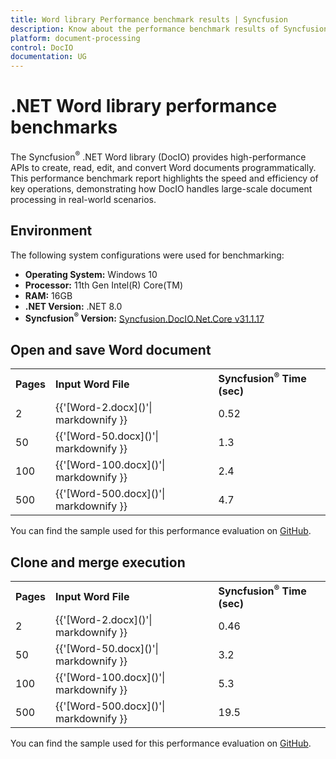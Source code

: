 ```yaml
---
title: Word library Performance benchmark results | Syncfusion
description: Know about the performance benchmark results of Syncfusion® .NET Word library with different document sizes
platform: document-processing
control: DocIO
documentation: UG
---
```


# .NET Word library performance benchmarks

The Syncfusion<sup>&reg;</sup> .NET Word library (DocIO) provides high-performance APIs to create, read, edit, and convert Word documents programmatically. This performance benchmark report highlights the speed and efficiency of key operations, demonstrating how DocIO handles large-scale document processing in real-world scenarios.

## Environment

The following system configurations were used for benchmarking:

* **Operating System:** Windows 10  
* **Processor:** 11th Gen Intel(R) Core(TM)  
* **RAM:** 16GB  
* **.NET Version:** .NET 8.0  
* **Syncfusion<sup>&reg;</sup> Version:** [Syncfusion.DocIO.Net.Core v31.1.17](https://www.nuget.org/packages/Syncfusion.DocIO.Net.Core/31.1.17)

## Open and save Word document

<table>
<tr>
    <td><strong>Pages</strong></td>
    <td><strong>Input Word File</strong></td>
    <td><strong>Syncfusion<sup>&reg;</sup> Time (sec)</strong></td>
</tr>
<tr>
    <td>2</td>
    <td>{{'[Word-2.docx]()'| markdownify }}</td>
    <td>0.52</td>
</tr>
<tr>
    <td>50</td>
    <td>{{'[Word-50.docx]()'| markdownify }}</td>
    <td>1.3</td>
</tr>
<tr>
    <td>100</td>
    <td>{{'[Word-100.docx]()'| markdownify }}</td>
    <td>2.4</td>
</tr>
<tr>
    <td>500</td>
    <td>{{'[Word-500.docx]()'| markdownify }}</td>
    <td>4.7</td>
</tr>
</table>

You can find the sample used for this performance evaluation on [GitHub]().

## Clone and merge execution

<table>
<tr>
    <td><strong>Pages</strong></td>
    <td><strong>Input Word File</strong></td>
    <td><strong>Syncfusion<sup>&reg;</sup> Time (sec)</strong></td>
</tr>
<tr>
    <td>2</td>
    <td>{{'[Word-2.docx]()'| markdownify }}</td>
    <td>0.46</td>
</tr>
<tr>
    <td>50</td>
    <td>{{'[Word-50.docx]()'| markdownify }}</td>
    <td>3.2</td>
</tr>
<tr>
    <td>100</td>
    <td>{{'[Word-100.docx]()'| markdownify }}</td>
    <td>5.3</td>
</tr>
<tr>
    <td>500</td>
    <td>{{'[Word-500.docx]()'| markdownify }}</td>
    <td>19.5</td>
</tr>
</table>

You can find the sample used for this performance evaluation on [GitHub]().


